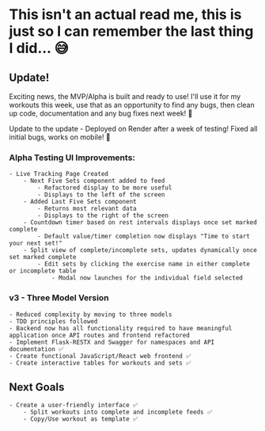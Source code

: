 # This isn't an actual read me, this is just so I can remember the last thing I did... 😅

## Update!
Exciting news, the MVP/Alpha is built and ready to use! I'll use it for my workouts this week, use that as an opportunity to find any bugs, then clean up code, documentation and any bug fixes next week! 🍾

Update to the update - Deployed on Render after a week of testing! Fixed all initial bugs, works on mobile! 🎉

### Alpha Testing UI Improvements:
    - Live Tracking Page Created
        - Next Five Sets component added to feed 
            - Refactored display to be more useful
            - Displays to the left of the screen
        - Added Last Five Sets component
            - Returns most relevant data
            - Displays to the right of the screen
        - Countdown timer based on rest intervals displays once set marked complete
            - Default value/timer completion now displays "Time to start your next set!"
        - Split view of complete/incomplete sets, updates dynamically once set marked complete
            - Edit sets by clicking the exercise name in either complete or incomplete table
                - Modal now launches for the individual field selected

### v3 - Three Model Version

    - Reduced complexity by moving to three models
    - TDD principles followed
    - Backend now has all functionality required to have meaningful application once API routes and frontend refactored
    - Implement Flask-RESTX and Swagger for namespaces and API documentation ✅
    - Create functional JavaScript/React web frontend ✅
    - Create interactive tables for workouts and sets ✅


## Next Goals

    - Create a user-friendly interface ✅
        - Split workouts into complete and incomplete feeds ✅
        - Copy/Use workout as template ✅

